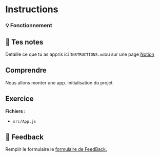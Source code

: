 # Instructions

### 💡 Fonctionnement 

## 📝 Tes notes

Detaille ce que tu as appris ici
`INSTRUCTIONS.md`ou sur une page [Notion](https://go.mikecodeur.com/course-notes-template)

## Comprendre

Nous allons monter une app. Initialisation du projet

## Exercice


**Fichiers :**

- `src/App.js`



## 🐜 Feedback

Remplir le formulaire le
[formulaire de FeedBack.](https://go.mikecodeur.com/cours-react-avis?entry.1430994900=React%20Tracker%20App&entry.533578441=04-Ajouter%20du%20style)
